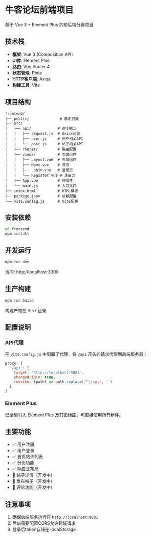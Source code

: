 # 牛客论坛前端项目

基于 Vue 3 + Element Plus 的前后端分离项目

## 技术栈

- **框架**: Vue 3 (Composition API)
- **UI库**: Element Plus
- **路由**: Vue Router 4
- **状态管理**: Pinia
- **HTTP客户端**: Axios
- **构建工具**: Vite

## 项目结构

```
frontend/
├── public/              # 静态资源
├── src/
│   ├── api/            # API接口
│   │   ├── request.js  # Axios封装
│   │   ├── user.js     # 用户相关API
│   │   └── post.js     # 帖子相关API
│   ├── router/         # 路由配置
│   ├── views/          # 页面组件
│   │   ├── Layout.vue  # 布局组件
│   │   ├── Home.vue    # 首页
│   │   ├── Login.vue   # 登录页
│   │   └── Register.vue # 注册页
│   ├── App.vue         # 根组件
│   └── main.js         # 入口文件
├── index.html          # HTML模板
├── package.json        # 依赖配置
└── vite.config.js      # Vite配置
```

## 安装依赖

```bash
cd frontend
npm install
```

## 开发运行

```bash
npm run dev
```

访问: http://localhost:3000

## 生产构建

```bash
npm run build
```

构建产物在 `dist` 目录

## 配置说明

### API代理

在 `vite.config.js` 中配置了代理，将 `/api` 开头的请求代理到后端服务器：

```javascript
proxy: {
  '/api': {
    target: 'http://localhost:8081',
    changeOrigin: true,
    rewrite: (path) => path.replace(/^\/api/, '')
  }
}
```

### Element Plus

已全局引入 Element Plus 及其图标库，可直接使用所有组件。

## 主要功能

- ✅ 用户注册
- ✅ 用户登录
- ✅ 首页帖子列表
- ✅ 分页功能
- ✅ 响应式布局
- 🚧 帖子详情（开发中）
- 🚧 发布帖子（开发中）
- 🚧 评论功能（开发中）

## 注意事项

1. 确保后端服务运行在 `http://localhost:8081`
2. 后端需要配置CORS允许跨域请求
3. 登录后token存储在 localStorage


